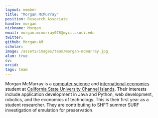 ```yaml
---
layout: member
title: "Morgan McMurray"
position: Research Associate
handle: morgan
nickname: Morgan
email: morgan.mcmurray076@myci.csuci.edu
twitter: 
github: Morgan-AM
scholar: 
image: /assets/images/team/morgan-mcmurray.jpg
alum: true
cv: 
orcid: 
tags: team
---
```

Morgan McMurray is a [computer science] and [international economics] student at [California State University Channel Islands]. Their interests include application development in Java and Python, web development, robotics, and the economics of technology. This is their first year as a student researcher.
They are contributing to SHFT summer SURF investigation of emulation for preservation. 

[computer science]: https://compsci.csuci.edu
[international economics]: https://econ.csuci.edu
[California State University Channel Islands]: https://www.csuci.edu